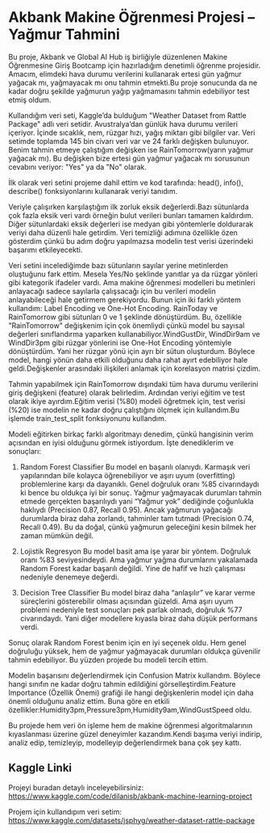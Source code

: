# Akbank Makine Öğrenmesi Projesi – Yağmur Tahmini
Bu proje, Akbank ve Global AI Hub iş birliğiyle düzenlenen Makine Öğrenmesine Giriş Bootcamp için hazırladığım denetimli öğrenme projesidir. Amacım, elimdeki hava durumu verilerini kullanarak ertesi gün yağmur yağacak mı, yağmayacak mı onu tahmin etmekti.Bu proje sonucunda da ne kadar doğru şekilde yağmurun yağıp yağmamasını tahmin edebiliyor test etmiş oldum.

Kullandığım veri seti, Kaggle’da bulduğum "Weather Dataset from Rattle Package" adlı veri setidir. Avustralya’dan günlük hava durumu verileri içeriyor. İçinde sıcaklık, nem, rüzgar hızı, yağış miktarı gibi bilgiler var. Veri setimde toplamda 145 bin civarı veri var ve 24 farklı değişken bulunuyor. Benim tahmin etmeye çalıştığım değişken ise RainTomorrow(yarın yağmur yağacak mı). Bu değişken bize ertesi gün yağmur yağacak mı sorusunun cevabını veriyor: "Yes" ya da "No" olarak.

İlk olarak veri setini projeme dahil ettim ve kod tarafında: head(), info(), describe() fonksiyonlarını kullanarak veriyi tanıdım.

Veriyle çalışırken karşılaştığım ilk zorluk eksik değerlerdi.Bazı sütunlarda çok fazla eksik veri vardı örneğin bulut verileri bunları tamamen kaldırdım. Diğer sütunlardaki eksik değerleri ise medyan gibi yöntemlerle doldurarak veriyi daha düzenli hale getirdim. Veri temizliği adımına özellikle özen gösterdim çünkü bu adım doğru yapılmazsa modelin test verisi üzerindeki başarımı etkileyecekti.

Veri setini incelediğimde bazı sütunların sayılar yerine metinlerden oluştuğunu fark ettim. Mesela Yes/No şeklinde yanıtlar ya da rüzgar yönleri gibi kategorik ifadeler vardı. Ama makine öğrenmesi modelleri bu metinleri anlayacağı sadece sayılarla çalışsacağı için bu verileri modelin anlayabileceği hale getirmem gerekiyordu. Bunun için iki farklı yöntem kullandım: Label Encoding ve One-Hot Encoding. RainToday ve RainTomorrow gibi sütunları 0 ve 1 şeklinde dönüştürdüm. Bu, özellikle "RainTomorrow" değişkenim için çok önemliydi çünkü model bu sayısal değerleri sınıflandırma yaparken kullanabiliyor.WindGustDir, WindDir9am ve WindDir3pm gibi rüzgar yönlerini ise One-Hot Encoding yöntemiyle dönüştürdüm. Yani her rüzgar yönü için ayrı bir sütun oluşturdum. Böylece model, hangi yönün daha etkili olduğunu daha rahat ayırt edebiliyor hale geldi.Değişkenler arasındaki ilişkileri anlamak için korelasyon matrisi çizdim.

Tahmin yapabilmek için RainTomorrow dışındaki tüm hava durumu verilerini giriş değişkeni (feature) olarak belirledim. Ardından veriyi eğitim ve test olarak ikiye ayırdım.Eğitim verisi (%80) modeli öğretmek için, test verisi (%20) ise modelin ne kadar doğru çalıştığını ölçmek için kullandım.Bu işlemde train_test_split fonksiyonunu kullandım.

Modeli eğitirken birkaç farklı algoritmayı denedim, çünkü hangisinin verim açısından en iyisi olduğunu görmek istiyordum. İşte denediklerim ve sonuçları:
1. Random Forest Classifier
Bu model en başarılı olanıydı. Karmaşık veri yapılarından bile kolayca öğrenebiliyor ve aşırı uyum (overfitting) problemlerine karşı da dayanıklı. Genel doğruluk oranı %85 civarındaydı ki bence bu oldukça iyi bir sonuç. Yağmur yağmayacak durumları tahmin etmede gerçekten başarılıydı yani “Yağmur yok” dediğinde çoğunlukla haklıydı (Precision 0.87, Recall 0.95). Ancak yağmurun yağacağı durumlarda biraz daha zorlandı, tahminler tam tutmadı (Precision 0.74, Recall 0.49). Bu da doğal, çünkü yağmurun geleceğini kesin bilmek her zaman mümkün değil.

2. Lojistik Regresyon
Bu model basit ama işe yarar bir yöntem. Doğruluk oranı %83 seviyesindeydi. Ama yağmur yağma durumlarını yakalamada Random Forest kadar başarılı değildi. Yine de hafif ve hızlı çalışması nedeniyle denemeye değerdi.

3. Decision Tree Classifier
Bu model biraz daha “anlaşılır” ve karar verme süreçlerini gösterebilir olması açısından güzeldi. Ama aşırı uyum problemi nedeniyle test sonuçları pek parlak olmadı, doğruluk %77 civarındaydı. Yani diğer modellere kıyasla biraz daha düşük performans verdi.

Sonuç olarak Random Forest benim için en iyi seçenek oldu. Hem genel doğruluğu yüksek, hem de yağmur yağmayacak durumları oldukça güvenilir tahmin edebiliyor. Bu yüzden projede bu modeli tercih ettim.

Modelin başarısını değerlendirmek için Confusion Matrix kullandım. Böylece hangi sınıfın ne kadar doğru tahmin edildiğini görselleştirdim.Feature Importance (Özellik Önemi) grafiği ile hangi değişkenlerin model için daha önemli olduğunu analiz ettim. Buna göre en etkili özellikler:Humidity3pm,Pressure3pm,Humidity9am,WindGustSpeed oldu.

Bu projede hem veri ön işleme hem de makine öğrenmesi algoritmalarının kıyaslanması üzerine güzel deneyimler kazandım.Kendi başıma veriyi indirip, analiz edip, temizleyip, modelleyip değerlendirmek bana çok şey kattı.

## Kaggle Linki
Projeyi buradan detaylı inceleyebilirsiniz:  
https://www.kaggle.com/code/dilanisb/akbank-machine-learning-project

Projem için kullandıpım veri setim:
https://www.kaggle.com/datasets/jsphyg/weather-dataset-rattle-package
